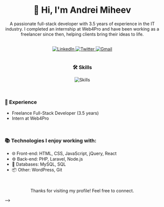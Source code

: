 <div align="center">
  <h1>👋 Hi, I'm Andrei Miheev</h1>
  <p>A passionate full-stack developer with 3.5 years of experience in the IT industry. I completed an internship at Web4Pro and have been working as a freelancer since then, helping clients bring their ideas to life.</p>
</div>

<br />

<div align="center">
  <a href="https://linkedin.com/in/your_linkedin_profile">
    <img src="https://img.shields.io/badge/LinkedIn-0077B5?style=for-the-badge&logo=linkedin&logoColor=white" alt="LinkedIn" />
  </a>
  <a href="https://twitter.com/your_twitter_handle">
    <img src="https://img.shields.io/badge/Twitter-1DA1F2?style=for-the-badge&logo=twitter&logoColor=white" alt="Twitter" />
  </a>
  <a href="mailto:your_email@example.com">
    <img src="https://img.shields.io/badge/Gmail-D14836?style=for-the-badge&logo=gmail&logoColor=white" alt="Gmail" />
  </a>
  </div>

<br />

<div align="center">
  <h3>🛠️ Skills</h3>
  <p>
    <img src="https://skillicons.dev/icons?i=html,css,javascript,jquery,php,wordpress,laravel,mysql,git,react,nodejs" alt="Skills" />
  </p>
</div>

<br />

<div align="left">
  <h3>💼 Experience</h3>
  <ul>
    <li>Freelance Full-Stack Developer (3.5 years)</li>
    <li>Intern at Web4Pro</li>
  </ul>
</div>

<br />

<div align="left">
  <h3>📚 Technologies I enjoy working with:</h3>
  <ul>
    <li>🌐 Front-end: HTML, CSS, JavaScript, jQuery, React</li>
    <li>⚙️ Back-end: PHP, Laravel, Node.js</li>
    <li>💾 Databases: MySQL, SQL</li>
    <li>📦 Other: WordPress, Git</li>
  </ul>
</div>

<br />

<div align="center">
  <p>Thanks for visiting my profile! Feel free to connect.</p>
</div>
-->
